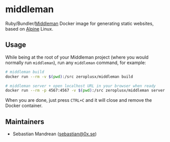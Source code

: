 middleman
=========

Ruby/Bundler/[Middleman](https://middlemanapp.com/) Docker image for generating static websites, based on [Alpine](https://docs.docker.com/samples/library/alpine/) Linux.

Usage
-----

While being at the root of your Middleman project (where you would normally run `middleman`), run any `middleman` command, for example:

```sh
# middleman build
docker run --rm -v $(pwd):/src zeroplusx/middleman build

# middleman server + open localhost URL in your browser when ready
docker run --rm -p 4567:4567 -v $(pwd):/src zeroplusx/middleman server | awk '/View your site at/ {system("open http://localhost:4567")}'
```

When you are done, just press `CTRL+C` and it will close and remove the Docker container.

Maintainers
-----------

* Sebastian Mandrean (<sebastian@0x.se>)

